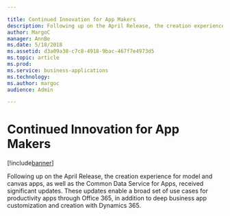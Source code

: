 ```yaml
---

title: Continued Innovation for App Makers
description: Following up on the April Release, the creation experience for model and canvas apps, as well as the Common Data Service for Apps, received significant updates.
author: MargoC
manager: AnnBe
ms.date: 5/18/2018
ms.assetid: d3a09a38-c7c8-4918-9bac-467f7e4973d5
ms.topic: article
ms.prod: 
ms.service: business-applications
ms.technology: 
ms.author: margoc
audience: Admin

---
```

#  Continued Innovation for App Makers


[!include[banner](../../../includes/banner.md)]

Following up on the April Release, the creation experience for model and canvas
apps, as well as the Common Data Service for Apps, received significant updates.
These updates enable a broad set of use cases for productivity apps through
Office 365, in addition to deep business app customization and creation with
Dynamics 365.
